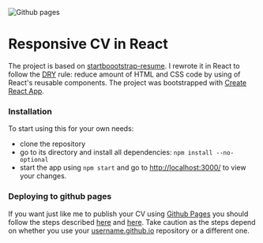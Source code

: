 ![Github pages](https://github.com/sjwilczynski/sjwilczynski.github.io/actions/workflows/gh-pages-deploy.yml/badge.svg)

# Responsive CV in React

The project is based on [startboootstrap-resume](https://github.com/BlackrockDigital/startbootstrap-resume).
I rewrote it in React to follow the [DRY](https://en.wikipedia.org/wiki/Don%27t_repeat_yourself) rule: reduce amount of HTML and CSS code by using of React's reusable components. The project was bootstrapped with [Create React App](https://github.com/facebook/create-react-app).

### Installation

To start using this for your own needs:

* clone the repository
* go to its directory and install all dependencies: `npm install --no-optional`
* start the app using `npm start` and go to [http://localhost:3000/](http://localhost:3000/) to view your changes.

### Deploying to github pages

If you want just like me to publish your CV using [Github Pages](https://pages.github.com/) you should follow the steps 
described [here](https://facebook.github.io/create-react-app/docs/deployment) and [here](https://dev.to/javascripterika/deploy-a-react-app-as-a-github-user-page-with-yarn-3fka).
Take caution as the steps depend on whether you use your [username.github.io]() repository or a different one.
